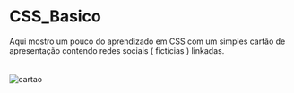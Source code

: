 # CSS_Basico
Aqui mostro um pouco do aprendizado em CSS com um simples cartão de apresentação contendo redes sociais ( fictícias ) linkadas.<br><br><br>
![cartao](https://user-images.githubusercontent.com/101764993/159512363-2c7d7a2c-9189-4389-b726-ba22c920ee0a.jpg)
